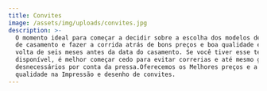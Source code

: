 ```yaml
---
title: Convites
image: /assets/img/uploads/convites.jpg
description: >-
  O momento ideal para começar a decidir sobre a escolha dos modelos de convites
  de casamento e fazer a corrida atrás de bons preços e boa qualidade é por
  volta de seis meses antes da data do casamento. Se você tiver esse tempo
  disponível, é melhor começar cedo para evitar correrias e até mesmo gastos
  desnecessários por conta da pressa.Oferecemos os Melhores preços e a melhor
  qualidade na Impressão e desenho de convites.
---
```


